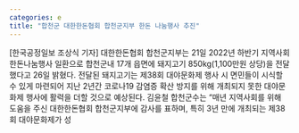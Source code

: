 ```yaml
---
categories: e
title: "합천군 대한한돈협회 합천군지부 한돈 나눔행사 추진"
---
```

[한국공정일보 조상식 기자] 대한한돈협회 합천군지부는 21일 2022년 하반기 지역사회 한돈나눔행사 일환으로 합천군내 17개 읍면에 돼지고기 850kg(1,100만원 상당)을 전달했다고 26일 밝혔다. 전달된 돼지고기는 제38회 대야문화제 행사 시 면민들이 시식할 수 있게 마련되어 지난 2년간 코로나19 감염증 확산 방지를 위해 개최되지 못한 대야문화제 행사에 활력을 더할 것으로 예상된다. 김윤철 합천군수는 “매년 지역사회를 위해 도움을 주신 대한한돈협회 합천군지부에 감사를 표하며, 특히 3년 만에 개최되는 제38회 대야문화제가 성